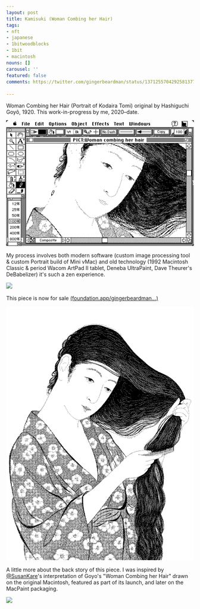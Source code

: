 ```yaml
---
layout: post
title: Kamisuki (Woman Combing her Hair)
tags:
- nft
- japanese
- 1bitwoodblocks
- 1bit
- macintosh
nouns: []
carousel: ''
featured: false
comments: https://twitter.com/gingerbeardman/status/1371255704292581377

---
```

Woman Combing her Hair (Portrait of Kodaira Tomi) original by Hashiguchi Goyô, 1920. This work-in-progress by me, 2020–date.

![PNG](/images/posts/1bit-kamisuki-ultrapaint.png)

My process involves both modern software (custom image processing tool & custom Portrait build of Mini vMac) and old technology (1992 Macintosh Classic & period Wacom ArtPad II tablet, Deneba UltraPaint, Dave Theurer's DeBabelizer) it's such a zen experience.

![](https://pbs.twimg.com/media/EwW7GeQWEAYXbGt.jpg)

This piece is now for sale [(foundation.app/gingerbeardman…)](https://foundation.app/gingerbeardman/1-bit-woodblock-kamisuki-7668)

![PNG](/images/posts/1bit-kamisuki.png)

A little more about the back story of this piece. I was inspired by [@SusanKare](https://twitter.com/SusanKare)'s interpretation of Goyo's "Woman Combing her Hair" drawn on the original Macintosh, featured as part of its launch, and later on the MacPaint packaging.

![](https://pbs.twimg.com/media/Ewlm3cmXIAAPAVV.jpg)